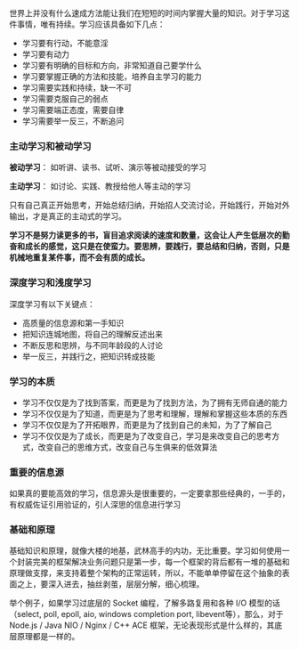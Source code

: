 
世界上并没有什么速成方法能让我们在短短的时间内掌握大量的知识。对于学习这件事情，唯有持续。学习应该具备如下几点：

- 学习要有行动，不能意淫
- 学习要有动力
- 学习要有明确的目标和方向，非常知道自己要学什么
- 学习要掌握正确的方法和技能，培养自主学习的能力
- 学习需要实践和持续，缺一不可
- 学习需要克服自己的弱点
- 学习需要端正态度，需要自律
- 学习需要举一反三，不断追问

### 主动学习和被动学习

**被动学习**： 如听讲、读书、试听、演示等被动接受的学习

**主动学习**： 如讨论、实践、教授给他人等主动的学习

只有自己真正开始思考，开始总结归纳，开始招人交流讨论，开始践行，开始对外输出，才是真正的主动式的学习。

**学习不是努力读更多的书，盲目追求阅读的速度和数量，这会让人产生低层次的勤奋和成长的感觉，这只是在使蛮力。要思辨，要践行，要总结和归纳，否则，只是机械地重复某件事，而不会有质的成长。**

### 深度学习和浅度学习

深度学习有以下关键点：

- 高质量的信息源和第一手知识
- 把知识连城地图，将自己的理解反述出来
- 不断反思和思辨，与不同年龄段的人讨论
- 举一反三，并践行之，把知识转成技能

### 学习的本质

- 学习不仅仅是为了找到答案，而更是为了找到方法，为了拥有无师自通的能力
- 学习不仅仅是为了知道，而更是为了思考和理解，理解和掌握这些本质的东西
- 学习不仅仅是为了开拓眼界，而更是为了找到自己的未知，为了了解自己
- 学习不仅仅是为了成长，而更是为了改变自己，学习是来改变自己的思考方式，改变自己的思维方式，改变自己与生俱来的低效算法

### 重要的信息源

如果真的要能高效的学习，信息源头是很重要的，一定要拿那些经典的，一手的，有权威佐证引用验证的，引人深思的信息进行学习

### 基础和原理

基础知识和原理，就像大楼的地基，武林高手的内功，无比重要。学习如何使用一个封装完美的框架解决业务问题只是第一步，每一个框架的背后都有一堆的基础和原理做支撑，来支持着整个架构的正常运转，所以，不能单单停留在这个抽象的表面之上，要深入进去，抽丝剥茧，层层分解，细心梳理。

举个例子，如果学习过底层的 Socket 编程，了解多路复用和各种 I/O 模型的话（select, poll, epoll, aio, windows completion port, libevent等），那么，对于 Node.js / Java NIO / Nginx / C++ ACE 框架，无论表现形式是什么样的，其底层原理都是一样的。


